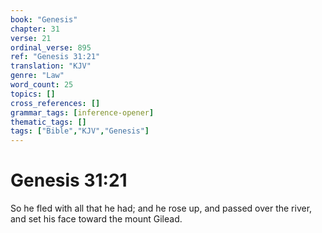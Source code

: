 ```yaml
---
book: "Genesis"
chapter: 31
verse: 21
ordinal_verse: 895
ref: "Genesis 31:21"
translation: "KJV"
genre: "Law"
word_count: 25
topics: []
cross_references: []
grammar_tags: [inference-opener]
thematic_tags: []
tags: ["Bible","KJV","Genesis"]
---
```


# Genesis 31:21

So he fled with all that he had; and he rose up, and passed over the river, and set his face toward the mount Gilead.
